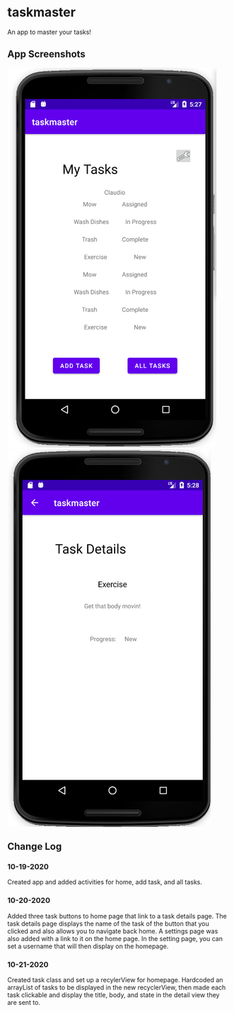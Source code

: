 # taskmaster
An app to master your tasks!
## App Screenshots
![Homepage](screenshots/28homepage.png) 
![All Tasks](screenshots/28taskdetails.png)
## Change Log
### 10-19-2020
Created app and added activities for home, add task, and all tasks.
### 10-20-2020
Added three task buttons to home page that link to a task details page.  The task details page displays
the name of the task of the button that you clicked and also allows you to navigate back home.  A settings
page was also added with a link to it on the home page.  In the setting page, you can set a username that will
then display on the homepage. 
### 10-21-2020
Created task class and set up a recylerView for homepage. Hardcoded an arrayList of tasks to be displayed in 
the new recyclerView, then made each task clickable and display the title, body, and state in the detail view 
they are sent to.  
